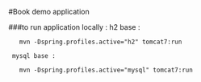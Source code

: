 #Book demo application

###to run application locally :
     h2 base :
        
       mvn -Dspring.profiles.active="h2" tomcat7:run
        
     mysql base :
        
       mvn -Dspring.profiles.active="mysql" tomcat7:run
  